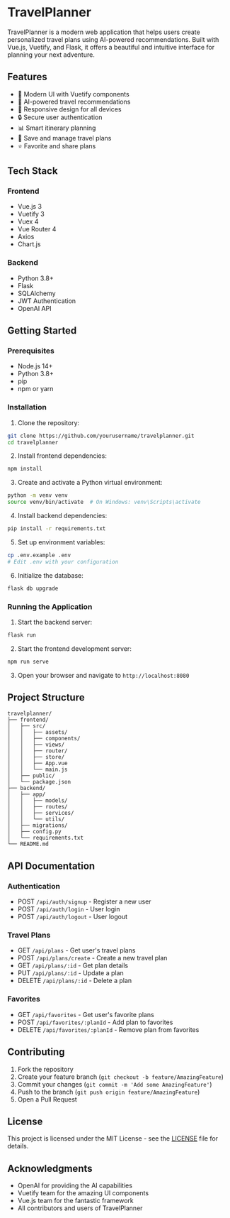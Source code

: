 # TravelPlanner

TravelPlanner is a modern web application that helps users create personalized travel plans using AI-powered recommendations. Built with Vue.js, Vuetify, and Flask, it offers a beautiful and intuitive interface for planning your next adventure.

## Features

- 🎨 Modern UI with Vuetify components
- 🧠 AI-powered travel recommendations
- 📱 Responsive design for all devices
- 🔒 Secure user authentication
- 📊 Smart itinerary planning
- 💾 Save and manage travel plans
- ⭐ Favorite and share plans

## Tech Stack

### Frontend
- Vue.js 3
- Vuetify 3
- Vuex 4
- Vue Router 4
- Axios
- Chart.js

### Backend
- Python 3.8+
- Flask
- SQLAlchemy
- JWT Authentication
- OpenAI API

## Getting Started

### Prerequisites
- Node.js 14+
- Python 3.8+
- pip
- npm or yarn

### Installation

1. Clone the repository:
```bash
git clone https://github.com/yourusername/travelplanner.git
cd travelplanner
```

2. Install frontend dependencies:
```bash
npm install
```

3. Create and activate a Python virtual environment:
```bash
python -m venv venv
source venv/bin/activate  # On Windows: venv\Scripts\activate
```

4. Install backend dependencies:
```bash
pip install -r requirements.txt
```

5. Set up environment variables:
```bash
cp .env.example .env
# Edit .env with your configuration
```

6. Initialize the database:
```bash
flask db upgrade
```

### Running the Application

1. Start the backend server:
```bash
flask run
```

2. Start the frontend development server:
```bash
npm run serve
```

3. Open your browser and navigate to `http://localhost:8080`

## Project Structure

```
travelplanner/
├── frontend/
│   ├── src/
│   │   ├── assets/
│   │   ├── components/
│   │   ├── views/
│   │   ├── router/
│   │   ├── store/
│   │   ├── App.vue
│   │   └── main.js
│   ├── public/
│   └── package.json
├── backend/
│   ├── app/
│   │   ├── models/
│   │   ├── routes/
│   │   ├── services/
│   │   └── utils/
│   ├── migrations/
│   ├── config.py
│   └── requirements.txt
└── README.md
```

## API Documentation

### Authentication
- POST `/api/auth/signup` - Register a new user
- POST `/api/auth/login` - User login
- POST `/api/auth/logout` - User logout

### Travel Plans
- GET `/api/plans` - Get user's travel plans
- POST `/api/plans/create` - Create a new travel plan
- GET `/api/plans/:id` - Get plan details
- PUT `/api/plans/:id` - Update a plan
- DELETE `/api/plans/:id` - Delete a plan

### Favorites
- GET `/api/favorites` - Get user's favorite plans
- POST `/api/favorites/:planId` - Add plan to favorites
- DELETE `/api/favorites/:planId` - Remove plan from favorites

## Contributing

1. Fork the repository
2. Create your feature branch (`git checkout -b feature/AmazingFeature`)
3. Commit your changes (`git commit -m 'Add some AmazingFeature'`)
4. Push to the branch (`git push origin feature/AmazingFeature`)
5. Open a Pull Request

## License

This project is licensed under the MIT License - see the [LICENSE](LICENSE) file for details.

## Acknowledgments

- OpenAI for providing the AI capabilities
- Vuetify team for the amazing UI components
- Vue.js team for the fantastic framework
- All contributors and users of TravelPlanner 